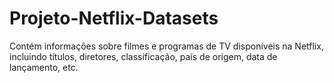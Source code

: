 # Projeto-Netflix-Datasets
Contém informações sobre filmes e programas de TV disponíveis na Netflix, incluindo títulos, diretores, classificação, país de origem, data de lançamento, etc. 
